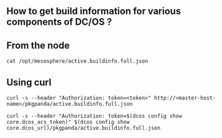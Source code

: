 ## How to get build information for various components of DC/OS ? 

## From the node
```
cat /opt/mesosphere/active.buildinfo.full.json 
```

## Using curl
```
curl -s --header "Authorization: token=<token>" http://<master-host-name>/pkgpanda/active.buildinfo.full.json
```

```
curl -s --header "Authorization: token=$(dcos config show core.dcos_acs_token)" $(dcos config show core.dcos_url)/pkgpanda/active.buildinfo.full.json
```
